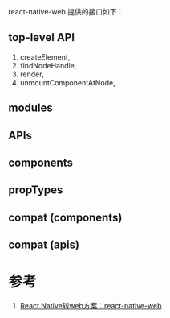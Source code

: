 react-native-web 提供的接口如下：
## top-level API
1. createElement,
2. findNodeHandle,
3. render,
4. unmountComponentAtNode,
## modules
## APIs
## components
## propTypes
## compat (components)
## compat (apis)


# 参考
1. [React Native转web方案：react-native-web](https://juejin.im/post/5b79397be51d45389153b060)
